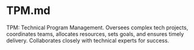 # TPM.md
TPM: Technical Program Management. Oversees complex tech projects, coordinates teams, allocates resources, sets goals, and ensures timely delivery. Collaborates closely with technical experts for success.
